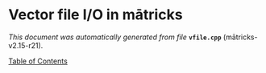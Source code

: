 
# Vector file I/O in mātricks
_This document was automatically generated from file_ **`vfile.cpp`** (mātricks-v2.15-r21).


[Table of Contents](README.md)
